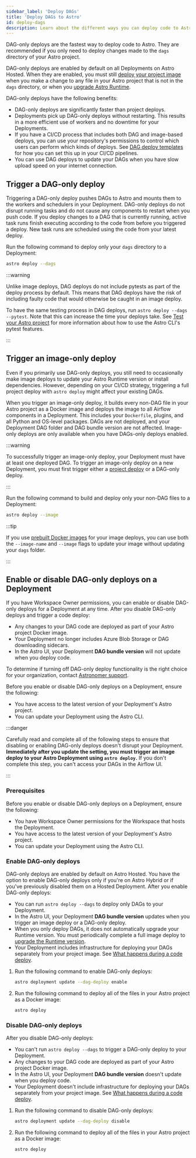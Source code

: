 ```yaml
---
sidebar_label: 'Deploy DAGs'
title: 'Deploy DAGs to Astro'
id: deploy-dags
description: Learn about the different ways you can deploy code to Astro.
---
```


DAG-only deploys are the fastest way to deploy code to Astro. They are recommended if you only need to deploy changes made to the `dags` directory of your Astro project.

DAG-only deploys are enabled by default on all Deployments on Astro Hosted. When they are enabled, you must still [deploy your project image](deploy-project-image.md) when you make a change to any file in your Astro project that is not in the `dags` directory, or when you [upgrade Astro Runtime](upgrade-runtime.md).

DAG-only deploys have the following benefits:

- DAG-only deploys are significantly faster than project deploys.
- Deployments pick up DAG-only deploys without restarting. This results in a more efficient use of workers and no downtime for your Deployments.
- If you have a CI/CD process that includes both DAG and image-based deploys, you can use your repository's permissions to control which users can perform which kinds of deploys. See [DAG deploy templates](https://www.astronomer.io/docs/astro/ci-cd-templates/template-overview#dag-deploy-templates) for how you can set this up in your CI/CD pipelines.
- You can use DAG deploys to update your DAGs when you have slow upload speed on your internet connection.

## Trigger a DAG-only deploy

Triggering a DAG-only deploy pushes DAGs to Astro and mounts them to the workers and schedulers in your Deployment. DAG-only deploys do not disrupt running tasks and do not cause any components to restart when you push code. If you deploy changes to a DAG that is currently running, active task runs finish executing according to the code from before you triggered a deploy. New task runs are scheduled using the code from your latest deploy.

Run the following command to deploy only your `dags` directory to a Deployment:

```sh
astro deploy --dags
```

:::warning

Unlike image deploys, DAG deploys do not include pytests as part of the deploy process by default. This means that DAG deploys have the risk of including faulty code that would otherwise be caught in an image deploy.

To have the same testing process in DAG deploys, run `astro deploy --dags --pytest`. Note that this can increase the time your deploys take. See [Test your Astro project](cli/test-your-astro-project-locally.md) for more information about how to use the Astro CLI's pytest features.

:::

## Trigger an image-only deploy

Even if you primarily use DAG-only deploys, you still need to occasionally make image deploys to update your Astro Runtime version or install dependencies. However, depending on your CI/CD strategy, triggering a full project deploy with `astro deploy` might affect your existing DAGs.

When you trigger an image-only deploy, it builds every non-DAG file in your Astro project as a Docker image and deploys the image to all Airflow components in a Deployment. This includes your `Dockerfile`, plugins, and all Python and OS-level packages. DAGs are not deployed, and your Deployment DAG folder and DAG bundle version are not affected. Image-only deploys are only available when you have DAGs-only deploys enabled.

:::warning

To successfully trigger an image-only deploy, your Deployment must have at least one deployed DAG. To trigger an image-only deploy on a new Deployment, you must first trigger either a [project deploy](deploy-project-image.md) or a DAG-only deploy.

:::

Run the following command to build and deploy only your non-DAG files to a Deployment:

```sh
astro deploy --image
```

:::tip

If you use [prebuilt Docker images](deploy-project-image.md#deploy-a-prebuilt-docker-image) for your image deploys, you can use both the `--image-name` and `--image` flags to update your image without updating your `dags` folder.

:::

## Enable or disable DAG-only deploys on a Deployment

If you have Workspace Owner permissions, you can enable or disable DAG-only deploys for a Deployment at any time. After you disable DAG-only deploys and trigger a code deploy:

- Any changes to your DAG code are deployed as part of your Astro project Docker image.
- Your Deployment no longer includes Azure Blob Storage or DAG downloading sidecars.
- In the Astro UI, your Deployment **DAG bundle version** will not update when you deploy code.

To determine if turning off DAG-only deploy functionality is the right choice for your organization, contact [Astronomer support](https://cloud.astronomer.io/open-support-request).

Before you enable or disable DAG-only deploys on a Deployment, ensure the following:

- You have access to the latest version of your Deployment's Astro project.
- You can update your Deployment using the Astro CLI.

:::danger

Carefully read and complete all of the following steps to ensure that disabling or enabling DAG-only deploys doesn't disrupt your Deployment. **Immediately after you update the setting, you must trigger an image deploy to your Astro Deployment using `astro deploy`.** If you don't complete this step, you can't access your DAGs in the Airflow UI.

:::

### Prerequisites

Before you enable or disable DAG-only deploys on a Deployment, ensure the following:

- You have Workspace Owner permissions for the Workspace that hosts the Deployment.
- You have access to the latest version of your Deployment's Astro project.
- You can update your Deployment using the Astro CLI.

### Enable DAG-only deploys

DAG-only deploys are enabled by default on Astro Hosted. You have the option to enable DAG-only deploys only if you're on Astro Hybrid or if you've previously disabled them on a Hosted Deployment. After you enable DAG-only deploys:

- You can run `astro deploy --dags` to deploy only DAGs to your Deployment.
- In the Astro UI, your Deployment **DAG bundle version** updates when you trigger an image deploy or a DAG-only deploy.
- When you only deploy DAGs, it does not automatically upgrade your Runtime version. You must periodically complete a full image deploy to [upgrade the Runtime version](upgrade-runtime.md).
- Your Deployment includes infrastructure for deploying your DAGs separately from your project image. See [What happens during a code deploy](deploy-project-image.md#what-happens-during-a-project-deploy).

1. Run the following command to enable DAG-only deploys:

    ```sh
    astro deployment update --dag-deploy enable
    ```

2. Run the following command to deploy all of the files in your Astro project as a Docker image:

    ```sh
    astro deploy
    ```

### Disable DAG-only deploys

After you disable DAG-only deploys:

- You can't run `astro deploy --dags` to trigger a DAG-only deploy to your Deployment.
- Any changes to your DAG code are deployed as part of your Astro project Docker image.
- In the Astro UI, your Deployment **DAG bundle version** doesn't update when you deploy code.
- Your Deployment doesn't include infrastructure for deploying your DAGs separately from your project image. See [What happens during a code deploy](deploy-project-image.md#what-happens-during-a-project-deploy).

1. Run the following command to disable DAG-only deploys:

    ```sh
    astro deployment update --dag-deploy disable
    ```

2. Run the following command to deploy all of the files in your Astro project as a Docker image:

    ```sh
    astro deploy
    ```
